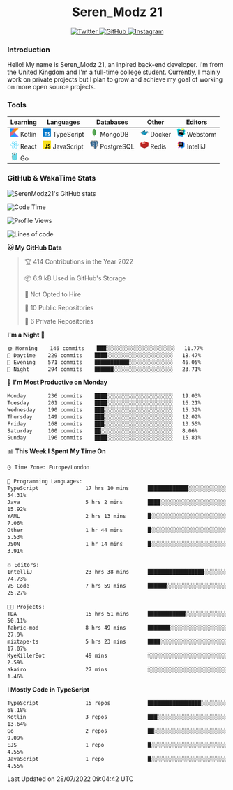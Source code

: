 <div align="center">
  <h1>Seren_Modz 21</h1>
  <a href="https://twitter.com/SerenModz21">
    <img alt="Twitter" src="https://img.shields.io/badge/twitter%20-%231DA1F2.svg?&style=for-the-badge&logo=Twitter&logoColor=white">
  </a>
  <a href="https://github.com/SerenModz21">
    <img alt="GitHub" src="https://img.shields.io/badge/github%20-%23121011.svg?&style=for-the-badge&logo=github&logoColor=white">
  </a>
  <a href="https://www.instagram.com/serenmodz21">
    <img alt="Instagram" src="https://img.shields.io/badge/instagram%20-%23E4405F.svg?&style=for-the-badge&logo=Instagram&logoColor=white">
  </a>
</div>

### Introduction

Hello! My name is Seren_Modz 21, an inpired back-end developer. I'm from the United Kingdom and I'm a full-time college student. Currently, I mainly work on private projects but I plan to grow and achieve my goal of working on more open source projects. 

### Tools

 **Learning**                                        | **Languages**                                               | **Databases**                                               | **Other**                                           | **Editors**                                                  
-----------------------------------------------------|-------------------------------------------------------------|-------------------------------------------------------------|-----------------------------------------------------|--------------------------------------------------------------
 <img width="19px" src="./assets/kotlin.svg"> Kotlin | <img width="19px" src="./assets/typescript.svg"> TypeScript | <img width="19px" src="./assets/mongodb.svg"> MongoDB       | <img width="19px" src="./assets/docker.svg"> Docker | <img width="19px" src="./assets/webstorm.svg"> Webstorm      
 <img width="19px" src="./assets/react.svg"> React   | <img width="19px" src="./assets/javascript.svg"> JavaScript | <img width="19px" src="./assets/postgresql.svg"> PostgreSQL | <img width="19px" src="./assets/redis.svg"> Redis   | <img width="19px" src="./assets/intellij-idea.svg"> IntelliJ
 <img width="19px" src="./assets/go.svg"> Go         |                                                             |                                                             |                                                     |                                                                                                               

### GitHub & WakaTime Stats

![SerenModz21's GitHub stats](https://github-readme-stats.vercel.app/api?username=SerenModz21&show_icons=true&theme=dark)

<!--START_SECTION:waka-->
![Code Time](http://img.shields.io/badge/Code%20Time-1%2C514%20hrs%2014%20mins-blue)

![Profile Views](http://img.shields.io/badge/Profile%20Views-2-blue)

![Lines of code](https://img.shields.io/badge/From%20Hello%20World%20I%27ve%20Written-16%20Thousand%20lines%20of%20code-blue)

**🐱 My GitHub Data** 

> 🏆 414 Contributions in the Year 2022
 > 
> 📦 6.9 kB Used in GitHub's Storage 
 > 
> 🚫 Not Opted to Hire
 > 
> 📜 10 Public Repositories 
 > 
> 🔑 6 Private Repositories  
 > 
**I'm a Night 🦉** 

```text
🌞 Morning    146 commits    ███░░░░░░░░░░░░░░░░░░░░░░   11.77% 
🌆 Daytime    229 commits    ████░░░░░░░░░░░░░░░░░░░░░   18.47% 
🌃 Evening    571 commits    ███████████░░░░░░░░░░░░░░   46.05% 
🌙 Night      294 commits    ██████░░░░░░░░░░░░░░░░░░░   23.71%

```
📅 **I'm Most Productive on Monday** 

```text
Monday       236 commits    ████░░░░░░░░░░░░░░░░░░░░░   19.03% 
Tuesday      201 commits    ████░░░░░░░░░░░░░░░░░░░░░   16.21% 
Wednesday    190 commits    ███░░░░░░░░░░░░░░░░░░░░░░   15.32% 
Thursday     149 commits    ███░░░░░░░░░░░░░░░░░░░░░░   12.02% 
Friday       168 commits    ███░░░░░░░░░░░░░░░░░░░░░░   13.55% 
Saturday     100 commits    ██░░░░░░░░░░░░░░░░░░░░░░░   8.06% 
Sunday       196 commits    ████░░░░░░░░░░░░░░░░░░░░░   15.81%

```


📊 **This Week I Spent My Time On** 

```text
⌚︎ Time Zone: Europe/London

💬 Programming Languages: 
TypeScript               17 hrs 10 mins      █████████████░░░░░░░░░░░░   54.31% 
Java                     5 hrs 2 mins        ████░░░░░░░░░░░░░░░░░░░░░   15.92% 
YAML                     2 hrs 13 mins       █░░░░░░░░░░░░░░░░░░░░░░░░   7.06% 
Other                    1 hr 44 mins        █░░░░░░░░░░░░░░░░░░░░░░░░   5.53% 
JSON                     1 hr 14 mins        █░░░░░░░░░░░░░░░░░░░░░░░░   3.91%

🔥 Editors: 
IntelliJ                 23 hrs 38 mins      ██████████████████░░░░░░░   74.73% 
VS Code                  7 hrs 59 mins       ██████░░░░░░░░░░░░░░░░░░░   25.27%

🐱‍💻 Projects: 
TDA                      15 hrs 51 mins      ████████████░░░░░░░░░░░░░   50.11% 
fabric-mod               8 hrs 49 mins       ███████░░░░░░░░░░░░░░░░░░   27.9% 
mixtape-ts               5 hrs 23 mins       ████░░░░░░░░░░░░░░░░░░░░░   17.07% 
KyeKillerBot             49 mins             ░░░░░░░░░░░░░░░░░░░░░░░░░   2.59% 
akairo                   27 mins             ░░░░░░░░░░░░░░░░░░░░░░░░░   1.46%

```

**I Mostly Code in TypeScript** 

```text
TypeScript               15 repos            █████████████████░░░░░░░░   68.18% 
Kotlin                   3 repos             ███░░░░░░░░░░░░░░░░░░░░░░   13.64% 
Go                       2 repos             ██░░░░░░░░░░░░░░░░░░░░░░░   9.09% 
EJS                      1 repo              █░░░░░░░░░░░░░░░░░░░░░░░░   4.55% 
JavaScript               1 repo              █░░░░░░░░░░░░░░░░░░░░░░░░   4.55%

```



 Last Updated on 28/07/2022 09:04:42 UTC
<!--END_SECTION:waka-->
